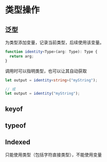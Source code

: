# 类型操作

## 泛型

为类型添加变量，记录当前类型，后续使用该变量。

```ts
function identity<Type>(arg: Type): Type {
  return arg;
}
```

调用时可以指明类型，也可以让其自动获取

```ts
let output = identity<string>("myString");

// 或
let output = identity("myString");
```

## keyof

## typeof

## Indexed

只能使用类型（包括字符直接类型），不能使用变量
